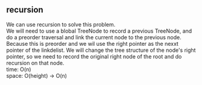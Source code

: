 ## recursion
We can use recursion to solve this problem.<br>
We will need to use a blobal TreeNode to record a previous TreeNode, and do a preorder traversal and link the current node to the previous node.<be>
Because this is preorder and we wil use the right pointer as the nexxt pointer of the linkdelist. We will change the tree structure of the node's right pointer, so we need to record the original right node of the root and do recursion on that node.<br>
time: O(n)<br>
space: O(height) -> O(n)
